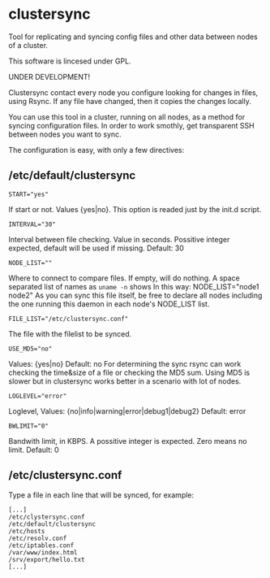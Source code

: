 clustersync
===========

Tool for replicating and syncing config files and other data between nodes of a cluster.

This software is lincesed under GPL.


UNDER DEVELOPMENT!

Clustersync contact every node you configure looking for changes in files, using Rsync.
If any file have changed, then it copies the changes locally.

You can use this tool in a cluster, running on all nodes, as a method for syncing configuration files.
In order to work smothly, get transparent SSH between nodes you want to sync.

The configuration is easy, with only a few directives:

/etc/default/clustersync
------------------------
`START="yes"`

If start or not. Values {yes|no}. This option is readed just by the init.d script.

`INTERVAL="30"`

Interval between file checking. Value in seconds. 
Possitive integer expected, default will be used if missing. Default: 30

`NODE_LIST=""`

Where to connect to compare files. If empty, will do nothing.
A space separated list of names as `uname -n` shows
In this way: NODE_LIST="node1 node2"
As you can sync this file itself, be free to declare all nodes including the one running
this daemon in each node's NODE_LIST list.

`FILE_LIST="/etc/clustersync.conf"`

The file with the filelist to be synced.

`USE_MD5="no"`

Values: {yes|no} Default: no
For determining the sync rsync can work checking the time&size of a file
or checking the MD5 sum. Using MD5 is slower but in clustersync works better
in a scenario with lot of nodes.

`LOGLEVEL="error"`

Loglevel, Values: {no|info|warning|error|debug1|debug2} Default: error

`BWLIMIT="0"`

Bandwith limit, in KBPS. A possitive integer is expected. Zero means no limit.
Default: 0




/etc/clustersync.conf
---------------------
Type a file in each line that will be synced, for example:

	[...]
	/etc/clystersync.conf
	/etc/default/clustersync
	/etc/hosts
	/etc/resolv.conf
	/etc/iptables.conf
	/var/www/index.html
	/srv/export/hello.txt
	[...]

